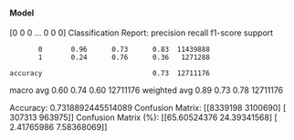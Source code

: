 #### Model
[0 0 0 ... 0 0 0]
Classification Report:
              precision    recall  f1-score   support

           0       0.96      0.73      0.83  11439888
           1       0.24      0.76      0.36   1271288

    accuracy                           0.73  12711176
   macro avg       0.60      0.74      0.60  12711176
weighted avg       0.89      0.73      0.78  12711176

Accuracy: 0.7318892445514089
Confusion Matrix:
[[8339198 3100690]
 [ 307313  963975]]
Confusion Matrix (%):
[[65.60524376 24.39341568]
 [ 2.41765986  7.58368069]]

